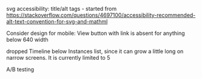 svg accessibility: title/alt tags - started from https://stackoverflow.com/questions/4697100/accessibility-recommended-alt-text-convention-for-svg-and-mathml

Consider design for mobile: View button with link is absent for anything below 640 width

dropped Timeline below Instances list, since it can grow a little long on narrow screens. It is currently limited to 5

A/B testing